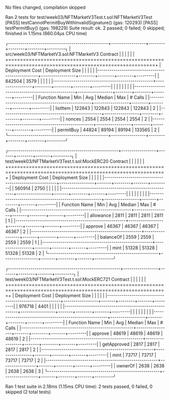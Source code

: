 No files changed, compilation skipped

Ran 2 tests for test/week03/NFTMarketV3Test.t.sol:NFTMarketV3Test
[PASS] testCannotPermitBuyWithInvalidSignature() (gas: 120293)
[PASS] testPermitBuy() (gas: 198229)
Suite result: ok. 2 passed; 0 failed; 0 skipped; finished in 1.15ms (660.04µs CPU time)

╭-------------------------------------------------+-----------------+--------+--------+--------+---------╮
| src/week03/NFTMarketV3.sol:NFTMarketV3 Contract |                 |        |        |        |         |
+========================================================================================================+
| Deployment Cost                                 | Deployment Size |        |        |        |         |
|-------------------------------------------------+-----------------+--------+--------+--------+---------|
| 842504                                          | 3579            |        |        |        |         |
|-------------------------------------------------+-----------------+--------+--------+--------+---------|
|                                                 |                 |        |        |        |         |
|-------------------------------------------------+-----------------+--------+--------+--------+---------|
| Function Name                                   | Min             | Avg    | Median | Max    | # Calls |
|-------------------------------------------------+-----------------+--------+--------+--------+---------|
| listItem                                        | 122843          | 122843 | 122843 | 122843 | 2       |
|-------------------------------------------------+-----------------+--------+--------+--------+---------|
| nonces                                          | 2554            | 2554   | 2554   | 2554   | 2       |
|-------------------------------------------------+-----------------+--------+--------+--------+---------|
| permitBuy                                       | 44824           | 89194  | 89194  | 133565 | 2       |
╰-------------------------------------------------+-----------------+--------+--------+--------+---------╯

╭------------------------------------------------------+-----------------+-------+--------+-------+---------╮
| test/week03/NFTMarketV3Test.t.sol:MockERC20 Contract |                 |       |        |       |         |
+===========================================================================================================+
| Deployment Cost                                      | Deployment Size |       |        |       |         |
|------------------------------------------------------+-----------------+-------+--------+-------+---------|
| 560914                                               | 2750            |       |        |       |         |
|------------------------------------------------------+-----------------+-------+--------+-------+---------|
|                                                      |                 |       |        |       |         |
|------------------------------------------------------+-----------------+-------+--------+-------+---------|
| Function Name                                        | Min             | Avg   | Median | Max   | # Calls |
|------------------------------------------------------+-----------------+-------+--------+-------+---------|
| allowance                                            | 2811            | 2811  | 2811   | 2811  | 1       |
|------------------------------------------------------+-----------------+-------+--------+-------+---------|
| approve                                              | 46367           | 46367 | 46367  | 46367 | 2       |
|------------------------------------------------------+-----------------+-------+--------+-------+---------|
| balanceOf                                            | 2559            | 2559  | 2559   | 2559  | 1       |
|------------------------------------------------------+-----------------+-------+--------+-------+---------|
| mint                                                 | 51328           | 51328 | 51328  | 51328 | 2       |
╰------------------------------------------------------+-----------------+-------+--------+-------+---------╯

╭-------------------------------------------------------+-----------------+-------+--------+-------+---------╮
| test/week03/NFTMarketV3Test.t.sol:MockERC721 Contract |                 |       |        |       |         |
+============================================================================================================+
| Deployment Cost                                       | Deployment Size |       |        |       |         |
|-------------------------------------------------------+-----------------+-------+--------+-------+---------|
| 976718                                                | 4401            |       |        |       |         |
|-------------------------------------------------------+-----------------+-------+--------+-------+---------|
|                                                       |                 |       |        |       |         |
|-------------------------------------------------------+-----------------+-------+--------+-------+---------|
| Function Name                                         | Min             | Avg   | Median | Max   | # Calls |
|-------------------------------------------------------+-----------------+-------+--------+-------+---------|
| approve                                               | 48619           | 48619 | 48619  | 48619 | 2       |
|-------------------------------------------------------+-----------------+-------+--------+-------+---------|
| getApproved                                           | 2817            | 2817  | 2817   | 2817  | 2       |
|-------------------------------------------------------+-----------------+-------+--------+-------+---------|
| mint                                                  | 73717           | 73717 | 73717  | 73717 | 2       |
|-------------------------------------------------------+-----------------+-------+--------+-------+---------|
| ownerOf                                               | 2638            | 2638  | 2638   | 2638  | 3       |
╰-------------------------------------------------------+-----------------+-------+--------+-------+---------╯


Ran 1 test suite in 2.18ms (1.15ms CPU time): 2 tests passed, 0 failed, 0 skipped (2 total tests)
